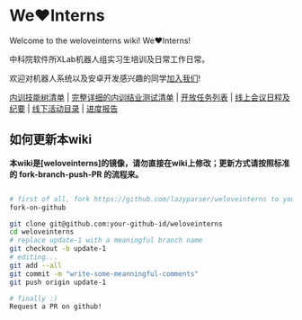 # We♥︎Interns
Welcome to the weloveinterns wiki! We❤️Interns!

中科院软件所XLab机器人组实习生培训及日常工作日常。

欢迎对机器人系统以及安卓开发感兴趣的同学[加入我们](mailto:wuwei2016@iscas.ac.cn)!

[内训技能树清单](skills.md) |
[完整详细的内训结业测试清单](capability-checklist.md) |
[开放任务列表](tasklist.md) |
[线上会议日程及纪要](meetings.md) |
[线下活动目录](events.md) |
[进度报告](reports.md)

## 如何更新本wiki

**本wiki是[weloveinterns]的镜像，请勿直接在wiki上修改；更新方式请按照标准的 fork-branch-push-PR 的流程来。**

```bash

# first of all, fork https://github.com/lazyparser/weloveinterns to your github account.
fork-on-github

git clone git@github.com:your-github-id/weloveinterns
cd weloveinterns
# replace update-1 with a meaningful branch name
git checkout -b update-1
# editing...
git add --all
git commit -m "write-some-meanningful-comments"
git push origin update-1

# finally :)
Request a PR on github!
```
